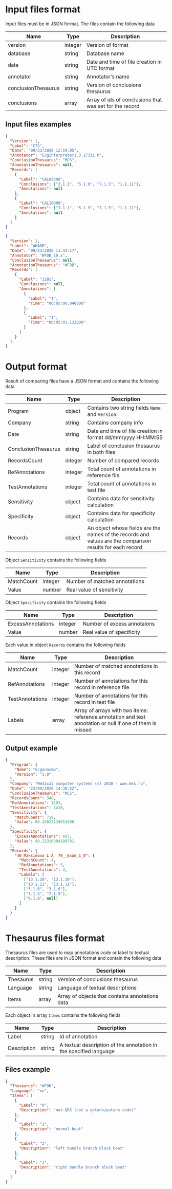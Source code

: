 # Input files format

Input files must be in JSON format. The files contain the following data

| Name                | Type    | Description                                                    |
| ------------------- | ------- | -------------------------------------------------------------- |
| version             | integer | Version of format                                              |
| database               | string  | Database name                                                |
| date                | string  | Date and time of file creation in UTC format  |
| annotator           | string  | Annotator's name                                            |
| conclusionThesaurus | string  | Version of conclusions thesaurus                               |
| conclusions             | array   | Array of ids of conclusions that was set for the record |

## Input files examples

```json
{
  "Version": 1,
  "Label": "CTS",
  "Date": "09/23/2020 12:19:05",
  "Annotator": "EcgInterpreter1.3.17311.0",
  "ConclusionThesaurus": "MCS",
  "AnnotationThesaurus": null,
  "Records": [
    {
      "Label": "CAL05000",
      "Conclusions": ["3.1.1", "5.1.9", "7.1.5", "1.1.11"],
      "Annotations": null
    },
    {
      "Label": "CAL10000",
      "Conclusions": ["3.1.1", "5.1.9", "7.1.5", "1.1.11"],
      "Annotations": null
    }
  ]
}
```

```json
{
  "Version": 1,
  "Label": "AHADB",
  "Date": "09/23/2020 11:44:17",
  "Annotator": "WFDB_10.x",
  "ConclusionThesaurus": null,
  "AnnotationThesaurus": "WFDB",
  "Records": [
    {
      "Label": "1201",
      "Conclusions": null,
      "Annotations": [
        {
          "Label": "1",
          "Time": "00:05:00.040000"
        },
        {
          "Label": "1",
          "Time": "00:05:01.132000"
        }
      ]
    }
  ]
}
```

# Output format

Result of comparing files have a JSON format and contains the following data

| Name                | Type    | Description                                                                                               |
| ------------------- | ------- | --------------------------------------------------------------------------------------------------------- |
| Program             | object  | Contains two string fields `Name` and `Version`                                                           |
| Company             | string  | Contains company info                                                                                     |
| Date                | string  | Date and time of file creation in format dd/mm/yyyy HH:MM:SS                                              |
| ConclusionThesaurus | string  | Label of conclusion thesaurus in both files                                                               |
| RecordsCount        | integer | Number of compared records                                                                                |
| RefAnnotations      | integer | Total count of annotations in reference file                                                              |
| TestAnnotations     | integer | Total count of annotations in test file                                                                   |
| Sensitivity         | object  | Contains data for sensitivity calculation                                                                 |
| Specificity         | object  | Contains data for specificity calculation                                                                 |
| Records             | object  | An object whose fields are the names of the records and values are the comparison results for each record |

Object `Sensitivity` contains the following fields

| Name       | Type    | Description                   |
| ---------- | ------- | ----------------------------- |
| MatchCount | integer | Number of matched annotations |
| Value      | number  | Real value of sensitivity     |

Object `Specificity` contains the following fields

| Name              | Type    | Description                 |
| ----------------- | ------- | --------------------------- |
| ExcessAnnotations | integer | Number of excess annotaions |
| Value             | number  | Real value of specificity   |

Each value in object `Records` contains the following fields

| Name            | Type    | Description                                                                                               |
| --------------- | ------- | --------------------------------------------------------------------------------------------------------- |
| MatchCount      | integer | Number of matched annotations in this record                                                              |
| RefAnnotations  | integer | Number of annotations for this record in reference file                                                   |
| TestAnnotations | integer | Number of annotations for this record in test file                                                        |
| Labels          | array   | Array of arrays with two items: reference annotation and test annotation or null if one of them is missed |

## Output example

```json
{
  "Program": {
    "Name": "ecganncmp",
    "Version": "1.0"
  },
  "Company": "Medical computer systems (c) 2020 - www.mks.ru",
  "Date": "23/09/2020 14:38:52",
  "ConclusionThesaurus": "MCS",
  "RecordsCount": 340,
  "RefAnnotations": 1193,
  "TestAnnotations": 1416,
  "Sensitivity": {
    "MatchCount": 719,
    "Value": 60.26823134953898
  },
  "Specificity": {
    "ExcessAnnotations": 697,
    "Value": 49.22316384180791
  },
  "Records": {
    "40 Maksimova L A  79__Exam_1_0": {
      "MatchCount": 4,
      "RefAnnotations": 5,
      "TestAnnotations": 4,
      "Labels": [
        ["13.1.10", "13.1.10"],
        ["13.1.11", "13.1.11"],
        ["3.1.6", "3.1.6"],
        ["7.1.5", "7.1.5"],
        ["9.1.8", null]
      ]
    }
  }
}
```

# Thesaurus files format

Thesaurus files are used to map annotations code or label to textual description.
These files are in JSON format and contain the following data

| Name      | Type   | Description                                     |
| --------- | ------ | ----------------------------------------------- |
| Thesaurus | string | Version of conclusions thesaurus                |
| Language  | string | Language of textual descriptions                |
| Items     | array  | Array of objects that contains annotations data |

Each object in array `Items` contains the following fields

| Name        | Type   | Description                                                       |
| ----------- | ------ | ----------------------------------------------------------------- |
| Label       | string | Id of annotation                                                  |
| Description | string | A textual description of the annotation in the specified language |

## Files example

```json
{
  "Thesaurus": "WFDB",
  "Language": "en",
  "Items": [
    {
      "Label": "0",
      "Description": "not-QRS (not a getann/putann code)"
    },
    {
      "Label": "1",
      "Description": "normal beat"
    },
    {
      "Label": "2",
      "Description": "left bundle branch block beat"
    },
    {
      "Label": "3",
      "Description": "right bundle branch block beat"
    }
  ]
}
```
